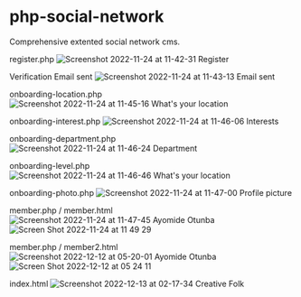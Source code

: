 # php-social-network
Comprehensive extented social network cms. 

register.php
![Screenshot 2022-11-24 at 11-42-31 Register](https://user-images.githubusercontent.com/31526401/207056493-3801f17b-cdee-429b-9993-80299c1905a0.png)

Verification Email sent
![Screenshot 2022-11-24 at 11-43-13 Email sent](https://user-images.githubusercontent.com/31526401/207056756-ef9c3bb0-de87-4010-8fe8-9b10b091b176.png)

onboarding-location.php
![Screenshot 2022-11-24 at 11-45-16 What's your location](https://user-images.githubusercontent.com/31526401/207056892-b08a67fb-605f-40a0-bb4d-a37625a66a4e.png)

onboarding-interest.php
![Screenshot 2022-11-24 at 11-46-06 Interests](https://user-images.githubusercontent.com/31526401/207056998-6c899e0a-01b0-48e7-9438-f816dbcf3d1e.png)

onboarding-department.php
![Screenshot 2022-11-24 at 11-46-24 Department](https://user-images.githubusercontent.com/31526401/207057097-908b3f6e-40fd-412c-99c5-92559669b3ac.png)

onboarding-level.php
![Screenshot 2022-11-24 at 11-46-46 What's your location](https://user-images.githubusercontent.com/31526401/207057239-c1a8efde-370b-4fa4-9c73-c172bd1884bd.png)

onboarding-photo.php
![Screenshot 2022-11-24 at 11-47-00 Profile picture](https://user-images.githubusercontent.com/31526401/207057505-8d3a5551-508e-413e-b6c1-5eec13169a1a.png)

member.php / member.html
![Screenshot 2022-11-24 at 11-47-45 Ayomide Otunba](https://user-images.githubusercontent.com/31526401/207057695-4503336a-8c42-4b6b-851e-7695ca355134.png)
![Screen Shot 2022-11-24 at 11 49 29](https://user-images.githubusercontent.com/31526401/207057741-fd2e8f8a-e03f-45e3-a270-67dbcb725385.png)

member.php / member2.html
![Screenshot 2022-12-12 at 05-20-01 Ayomide Otunba](https://user-images.githubusercontent.com/31526401/207058126-5d84be11-8d17-4d99-b11d-55c0643af260.png)
![Screen Shot 2022-12-12 at 05 24 11](https://user-images.githubusercontent.com/31526401/207058228-6b4568a6-e1c1-4add-9a23-2af21d79b50c.png)

index.html
![Screenshot 2022-12-13 at 02-17-34 Creative Folk](https://user-images.githubusercontent.com/31526401/207291676-42f80f7c-1d94-4b81-b40c-79a4311c091c.png)
